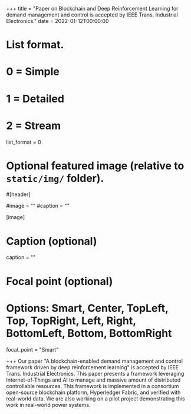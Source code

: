 +++
title = "Paper on Blockchain and Deep Reinforcement Learning for demand management and control is accepted by IEEE Trans. Industrial Electronics."
date = 2022-01-12T00:00:00

# List format.
#   0 = Simple
#   1 = Detailed
#   2 = Stream
list_format = 0

# Optional featured image (relative to `static/img/` folder).
#[header]

#image = ""
#caption = ""

[image]
  # Caption (optional)
  caption = ""
  
  # Focal point (optional)
  # Options: Smart, Center, TopLeft, Top, TopRight, Left, Right, BottomLeft, Bottom, BottomRight
  focal_point = "Smart"

+++
Our paper "A blockchain-enabled demand management and control framework driven by deep reinforcement learning" is accepted by IEEE Trans. Industrial Electronics. This paper presents a framework leveraging Internet-of-Things and AI to manage and massive amount of distributed controllable resources. This framework is implemented in a consortium open-source blockchain platform, Hyperledger Fabric, and verified with real-world data. We are also working on a pilot project demonstrating this work in real-world power systems.